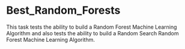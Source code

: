 # Best_Random_Forests
This task tests the ability to build a Random Forest Machine Learning Algorithm and also tests the ability to build a Random Search Random Forest Machine Learning Algorithm.
